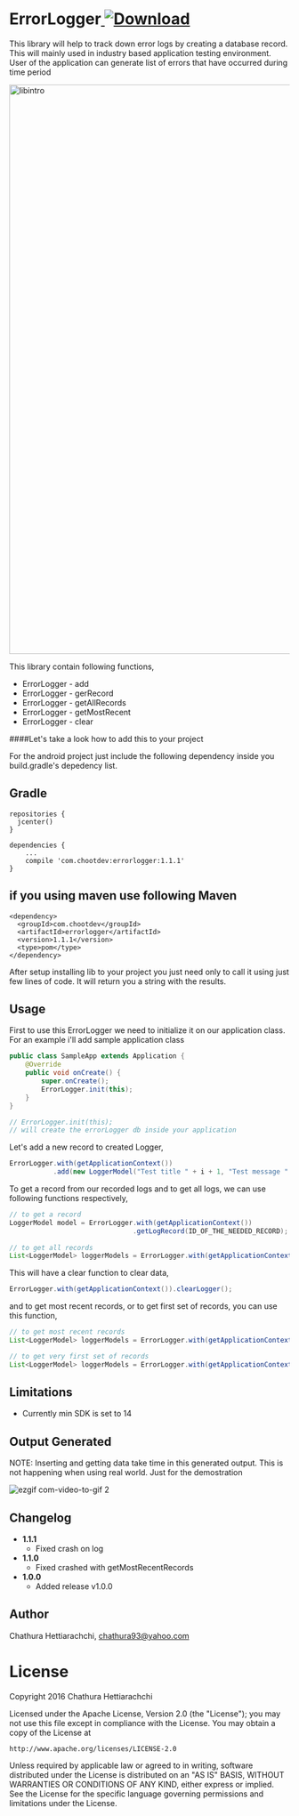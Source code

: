 # ErrorLogger[ ![Download](https://api.bintray.com/packages/chathurahettiarachchi/maven/ErrorLogger/images/download.svg) ](https://bintray.com/chathurahettiarachchi/maven/ErrorLogger/_latestVersion)
This library will help to track down error logs by creating a database record. This will mainly used in industry based application testing environment. User of the application can generate list of errors that have occurred during time period 

<img width="1024" alt="libintro" src="https://cloud.githubusercontent.com/assets/13764097/22591401/56bec14e-ea3a-11e6-9afa-a36888dc5405.png">

This library contain following functions,

* ErrorLogger - add
* ErrorLogger - gerRecord
* ErrorLogger - getAllRecords
* ErrorLogger - getMostRecent
* ErrorLogger - clear

####Let's take a look how to add this to your project

For the android project just include the following dependency inside you build.gradle's depedency list.

Gradle
------
```
repositories {
  jcenter()
}

dependencies {
    ...
    compile 'com.chootdev:errorlogger:1.1.1'
}
```

if you using maven use following
Maven
------
```
<dependency>
  <groupId>com.chootdev</groupId>
  <artifactId>errorlogger</artifactId>
  <version>1.1.1</version>
  <type>pom</type>
</dependency>
```

After setup installing lib to your project you just need only to call it using just few lines of code. It will return you a string with the results.

Usage
-----
First to use this ErrorLogger we need to initialize it on our application class. For an example i'll add sample application class
```java
public class SampleApp extends Application {
    @Override
    public void onCreate() {
        super.onCreate();
        ErrorLogger.init(this);
    }
}

// ErrorLogger.init(this);
// will create the errorLogger db inside your application
```

Let's add a new record to created Logger,
```java
ErrorLogger.with(getApplicationContext())
           .add(new LoggerModel("Test title " + i + 1, "Test message " + i + 1));
```

To get a record from our recorded logs and to get all logs, we can use following functions respectively,
```java
// to get a record
LoggerModel model = ErrorLogger.with(getApplicationContext())
                               .getLogRecord(ID_OF_THE_NEEDED_RECORD);
                               
// to get all records
List<LoggerModel> loggerModels = ErrorLogger.with(getApplicationContext()).getAllRecords();
```

This will have a clear function to clear data,
```java
ErrorLogger.with(getApplicationContext()).clearLogger();
```

and to get most recent records, or to get first set of records, you can use this function,
```java
// to get most recent records
List<LoggerModel> loggerModels = ErrorLogger.with(getApplicationContext()).getMostRecent(20,true);

// to get very first set of records
List<LoggerModel> loggerModels = ErrorLogger.with(getApplicationContext()).getMostRecent(20,false);
```

Limitations
-----------
* Currently min SDK is set to 14

Output Generated
----------------
NOTE: Inserting and getting data take time in this generated output. This is not happening when using real world. Just for the demostration

![ezgif com-video-to-gif 2](https://cloud.githubusercontent.com/assets/13764097/22592009/a84c26de-ea3d-11e6-9f3d-cfa09411c90d.gif)


Changelog
---------
* **1.1.1**
    * Fixed crash on log
* **1.1.0**
    * Fixed crashed with getMostRecentRecords
* **1.0.0**
    * Added release v1.0.0

## Author

Chathura Hettiarachchi, chathura93@yahoo.com

# License
Copyright 2016 Chathura Hettiarachchi

Licensed under the Apache License, Version 2.0 (the "License");
you may not use this file except in compliance with the License.
You may obtain a copy of the License at

    http://www.apache.org/licenses/LICENSE-2.0

Unless required by applicable law or agreed to in writing, software
distributed under the License is distributed on an "AS IS" BASIS,
WITHOUT WARRANTIES OR CONDITIONS OF ANY KIND, either express or implied.
See the License for the specific language governing permissions and
limitations under the License.

